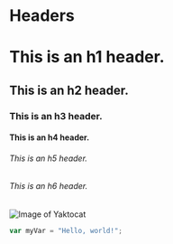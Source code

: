 # Headers
<h1> This is an h1 header. </h1>
<h2> This is an h2 header. </h2>
<h3> This is an h3 header.</h3>
<h4> This is an h4 header. </h4>
<h6> This is an h5 header. </h5>
<h6> This is an h6 header. </h6>


![Image of Yaktocat](https://octodex.github.com/images/yaktocat.png)


``` javascript
var myVar = "Hello, world!";
```







